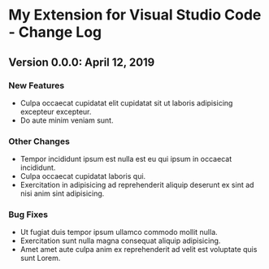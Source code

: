 # My Extension for Visual Studio Code - Change Log

## Version 0.0.0: April 12, 2019

### New Features

- Culpa occaecat cupidatat elit cupidatat sit ut laboris adipisicing excepteur excepteur.
- Do aute minim veniam sunt.

### Other Changes

- Tempor incididunt ipsum est nulla est eu qui ipsum in occaecat incididunt.
- Culpa occaecat cupidatat laboris qui.
- Exercitation in adipisicing ad reprehenderit aliquip deserunt ex sint ad nisi anim sint adipisicing. 

### Bug Fixes

- Ut fugiat duis tempor ipsum ullamco commodo mollit nulla.
- Exercitation sunt nulla magna consequat aliquip adipisicing.
- Amet amet aute culpa anim ex reprehenderit ad velit est voluptate quis sunt Lorem.
